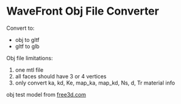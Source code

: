 # WaveFront Obj File Converter

Convert to:

- obj to gltf
- gltf to glb

Obj file limitations:

1. one mtl file
2. all faces should have 3 or 4 vertices
3. only convert ka, kd, Ke, map_ka, map_kd, Ns, d, Tr material info


obj test model from [free3d.com](https://free3d.com/3d-models/obj-file)
